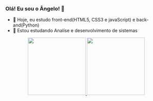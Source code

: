 ### Olá! Eu sou o Ângelo! 👋

- 🔭 Hoje, eu estudo front-end(HTML5, CSS3 e javaScript) e back-and(Python)
- 🌱 Estou estudando Analíse e desenvolvimento de sistemas

<div align="center">
  <a href="https://github.com/rafaballerini">
  <img height="180em" src="https://github-readme-stats.vercel.app/api?username=rafaballerini&show_icons=true&theme=dracula&include_all_commits=true&count_private=true"/>
  <img height="180em" src="https://github-readme-stats.vercel.app/api/top-langs/?username=rafaballerini&layout=compact&langs_count=7&theme=dracula"/>
</div>
